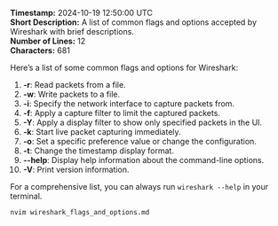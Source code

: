 **Timestamp:** 2024-10-19 12:50:00 UTC  
**Short Description:** A list of common flags and options accepted by Wireshark with brief descriptions.  
**Number of Lines:** 12  
**Characters:** 681  

Here’s a list of some common flags and options for Wireshark:

1. **-r**: Read packets from a file.
2. **-w**: Write packets to a file.
3. **-i**: Specify the network interface to capture packets from.
4. **-f**: Apply a capture filter to limit the captured packets.
5. **-Y**: Apply a display filter to show only specified packets in the UI.
6. **-k**: Start live packet capturing immediately.
7. **-o**: Set a specific preference value or change the configuration.
8. **-t**: Change the timestamp display format.
9. **--help**: Display help information about the command-line options.
10. **-V**: Print version information.

For a comprehensive list, you can always run `wireshark --help` in your terminal.

```bash
nvim wireshark_flags_and_options.md
```
